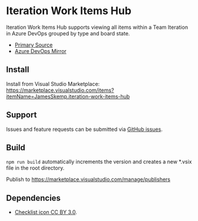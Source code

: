 # Iteration Work Items Hub
Iteration Work Items Hub supports viewing all items within a Team Iteration in Azure DevOps grouped by type and board state.

- [Primary Source](https://git.ebacher-skemp.com/azure-devops/iteration-work-items-hub)
- [Azure DevOps Mirror](https://dev.azure.com/jamesrskemp/azure-devops-extensions/_git/iteration-work-items-hub)

## Install
Install from Visual Studio Marketplace: https://marketplace.visualstudio.com/items?itemName=JamesSkemp.iteration-work-items-hub

## Support
Issues and feature requests can be submitted via [GitHub issues](https://github.com/JamesSkemp/iteration-work-items-hub/issues).

## Build
`npm run build` automatically increments the version and creates a new *.vsix file in the root directory.

Publish to https://marketplace.visualstudio.com/manage/publishers

## Dependencies
- [Checklist icon CC BY 3.0](https://game-icons.net/1x1/delapouite/checklist.html).
